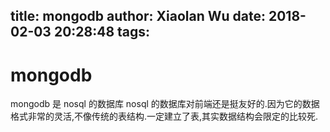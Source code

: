 title: mongodb
author: Xiaolan Wu
date: 2018-02-03 20:28:48
tags:
---
# mongodb
mongodb 是 nosql 的数据库
nosql 的数据库对前端还是挺友好的.因为它的数据格式非常的灵活,不像传统的表结构.一定建立了表,其实数据结构会限定的比较死.
